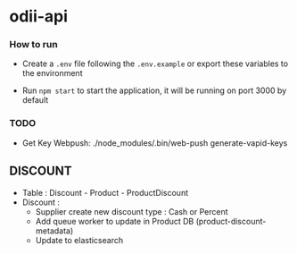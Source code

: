 # odii-api

### How to run

-   Create a `.env` file following the `.env.example` or export these variables to the environment

-   Run `npm start` to start the application, it will be running on port 3000 by default

### TODO

-   Get Key Webpush: ./node_modules/.bin/web-push generate-vapid-keys

## DISCOUNT

-   Table : Discount - Product - ProductDiscount
-   Discount :
    -   Supplier create new discount type : Cash or Percent
    -   Add queue worker to update in Product DB (product-discount-metadata)
    -   Update to elasticsearch
